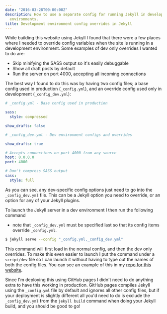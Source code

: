 ```yaml
---
date: "2016-03-28T00:00:00Z"
description: How to use a separate config for running Jekyll in development and production
  environments.
title: Development environment config overrides in Jekyll
---
```


While building this website using Jekyll I found that there were a few places where
I needed to override config variables when the site is running in a development
environment. Some examples of dev only overrides I wanted to do are:

- Skip minifying the SASS output so it's easily debuggable
- Show all draft posts by default
- Run the server on port 4000, accepting all incoming connections

The best way I found to do this was by having two config files; a base config
used in production (`_config.yml`), and an override config used only in
development (`_config_dev.yml`):

```yaml
# _config.yml - Base config used in production

sass:
  style: compressed

show_drafts: false
```

```yaml
# _config_dev.yml - Dev environment configs and overrides

show_drafts: true

# Accepts connections on port 4000 from any source
host: 0.0.0.0
port: 4000

# Don't compress SASS output
sass:
  style: full
```

As you can see, any dev-specific config options just need to go into the
`_config_dev.yml` file. This can be a Jekyll option you need to override,
or an option for any of your Jekyll plugins.

To launch the Jekyll server in a dev environment I then run the following command
- note that `_config_dev.yml` must be specified last so that
its config items override `_config.yml`.

```bash
$ jekyll serve --config "_config.yml,_config_dev.yml"
```

This command will first load in the normal config, and then the dev
only overrides. To make this even easier to launch I put the command
under a `script/dev` file so I can launch it without having to type
out the names of both the config files. You can see an example of this in my
[repo for this website](https://github.com/alexpls/alexpls.github.io/blob/master/script/dev).

Since I'm deploying this using GitHub pages I didn't need to do anything extra to
have this working in production. GitHub pages compiles Jekyll using the `_config.yml`
file by default and ignores all other config files, but if your deployment is slightly
different all you'd need to do is exclude the `_config_dev.yml` from the `jekyll build`
command when doing your Jekyll build, and you should be good to go!
